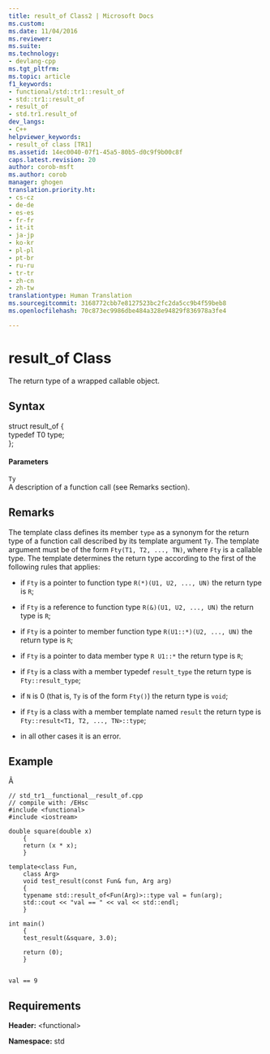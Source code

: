```yaml
---
title: result_of Class2 | Microsoft Docs
ms.custom: 
ms.date: 11/04/2016
ms.reviewer: 
ms.suite: 
ms.technology:
- devlang-cpp
ms.tgt_pltfrm: 
ms.topic: article
f1_keywords:
- functional/std::tr1::result_of
- std::tr1::result_of
- result_of
- std.tr1.result_of
dev_langs:
- C++
helpviewer_keywords:
- result_of class [TR1]
ms.assetid: 14ec0040-07f1-45a5-80b5-d0c9f9b00c8f
caps.latest.revision: 20
author: corob-msft
ms.author: corob
manager: ghogen
translation.priority.ht:
- cs-cz
- de-de
- es-es
- fr-fr
- it-it
- ja-jp
- ko-kr
- pl-pl
- pt-br
- ru-ru
- tr-tr
- zh-cn
- zh-tw
translationtype: Human Translation
ms.sourcegitcommit: 3168772cbb7e8127523bc2fc2da5cc9b4f59beb8
ms.openlocfilehash: 70c873ec9986dbe484a328e94829f836978a3fe4

---
```

# result_of Class
The return type of a wrapped callable object.  
  
## Syntax  
  
struct result_of {  
   typedef T0 type;  
   };  
  
#### Parameters  
 `Ty`  
 A description of a function call (see Remarks section).  
  
## Remarks  
 The template class defines its member `type` as a synonym for the return type of a function call described by its template argument `Ty`. The template argument must be of the form `Fty(T1, T2, ..., TN)`, where `Fty` is a callable type. The template determines the return type according to the first of the following rules that applies:  
  
-   if `Fty` is a pointer to function type `R(*)(U1, U2, ..., UN)` the return type is `R`;  
  
-   if `Fty` is a reference to function type `R(&)(U1, U2, ..., UN)` the return type is `R`;  
  
-   if `Fty` is a pointer to member function type `R(U1::*)(U2, ..., UN)` the return type is `R`;  
  
-   if `Fty` is a pointer to data member type `R U1::*` the return type is `R`;  
  
-   if `Fty` is a class with a member typedef `result_type` the return type is `Fty::result_type`;  
  
-   if `N` is 0 (that is, `Ty` is of the form `Fty()`) the return type is `void`;  
  
-   if `Fty` is a class with a member template named `result` the return type is `Fty::result<T1, T2, ..., TN>::type`;  
  
-   in all other cases it is an error.  
  
## Example  
 Â  
  
```  
// std_tr1__functional__result_of.cpp   
// compile with: /EHsc   
#include <functional>   
#include <iostream>   
  
double square(double x)   
    {   
    return (x * x);   
    }   
  
template<class Fun,   
    class Arg>   
    void test_result(const Fun& fun, Arg arg)   
    {   
    typename std::result_of<Fun(Arg)>::type val = fun(arg);   
    std::cout << "val == " << val << std::endl;   
    }   
  
int main()   
    {   
    test_result(&square, 3.0);   
  
    return (0);   
    }  
  
```  
  
```Output  
val == 9  
```  
  
## Requirements  
 **Header:** \<functional>  
  
 **Namespace:** std




<!--HONumber=Jan17_HO2-->


